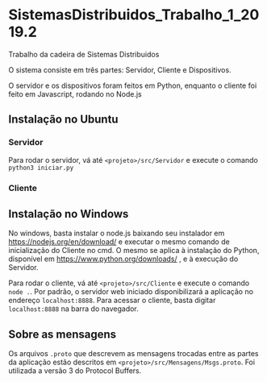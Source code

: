 # SistemasDistribuidos_Trabalho_1_2019.2
Trabalho da cadeira de Sistemas Distribuidos

O sistema consiste em três partes: Servidor, Cliente e Dispositivos.

O servidor e os dispositivos foram feitos em Python, enquanto o cliente foi feito em Javascript, rodando no Node.js

## Instalação no Ubuntu

### Servidor 

Para rodar o servidor, vá até `<projeto>/src/Servidor` e execute o comando `python3 iniciar.py`
   
### Cliente

## Instalação no Windows

No windows, basta instalar o node.js baixando seu instalador em https://nodejs.org/en/download/ e executar o mesmo comando de inicialização do Cliente no cmd. O mesmo se aplica à instalação do Python, disponível em https://www.python.org/downloads/ , e à execução do Servidor.

Para rodar o cliente, vá até `<projeto>/src/Cliente` e execute o comando `node .`. Por padrão, o servidor web iniciado        disponibilizará a aplicação no endereço `localhost:8888`. Para acessar o cliente, basta digitar `localhost:8888` na barra do navegador.

## Sobre as mensagens

Os arquivos `.proto` que descrevem as mensagens trocadas entre as partes da aplicação estão descritos em `<projeto>/src/Mensagens/Msgs.proto`. Foi utilizada a versão 3 do Protocol Buffers.
